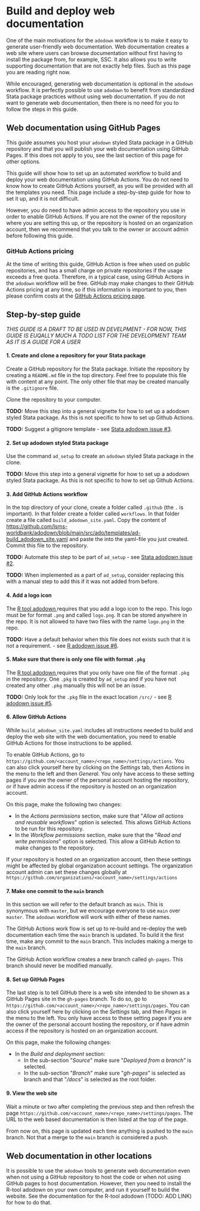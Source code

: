 # Build and deploy web documentation

One of the main motivations for the `adodown` workflow is to
make it easy to generate user-friendly web documentation.
Web documentation creates a web site where users can browse documentation
without first having to install the package from, for example, SSC.
It also allows you to write supporting documentation
that are not exactly help files.
Such as this page you are reading right now.

While encouraged,
generating web documentation is optional in the `adodown` workflow.
It is perfectly possible to use `adodown` to benefit from
standardized Stata package practices without using web documentation.
If you do not want to generate web documentation,
then there is no need for you to follow the steps in this guide.

## Web documentation using GitHub Pages

This guide assumes you host
your `adodown` styled Stata package in a GitHub repository
and that you will publish your web documentation using GitHub Pages.
If this does not apply to you,
see the last section of this page for other options.

This guide will show how to set up an automated workflow
to build and deploy your web documentation using GitHub Actions.
You do not need to know how to create GitHub Actions yourself,
as you will be provided with all the templates you need.
This page include a step-by-step guide for how to set it up,
and it is not difficult.

However, you do need to have admin access to
the repository you use in order to enable GitHub Actions.
If you are not the owner of the repository where you are setting this up,
or the repository is hosted on an organization account,
then we recommend that you talk to the owner or account admin
before following this guide.

### GitHub Actions pricing

At the time of writing this guide,
GitHub Action is free when used on public repositories,
and has a small charge on private repositories
if the usage exceeds a free quota.
Therefore, in a typical case,
using GitHub Actions in the `adodown` workflow will be free.
GitHub may make changes to their GitHub Actions pricing at any time,
so if this information is important to you, then please confirm costs at the
[GitHub Actions pricing page](https://docs.github.com/en/billing/managing-billing-for-github-actions/about-billing-for-github-actions).

## Step-by-step guide

_THIS GUIDE IS A DRAFT TO BE USED IN DEVELPMENT - FOR NOW, THIS GUIDE IS EUQALLY MUCH A TODO LIST FOR THE DEVELOPMENT TEAM AS IT IS A GUIDE FOR A USER_

#### 1. Create and clone a repository for your Stata package

Create a GitHub repository for the Stata package.
Initiate the repository by creating a `README.md` file in the top directory.
Feel free to populate this file with content at any point.
The only other file that may be created manually is the `.gitignore` file.

Clone the repository to your computer.

**TODO:** Move this step into a general vignette for how to set up a adodown styled Stata package. As this is not specific to how to set up Github Actions.

**TODO:** Suggest a gitignore template - see [Stata adodown issue #3](https://github.com/lsms-worldbank/adodown/issues/3).

#### 2. Set up adodown styled Stata package

Use the command `ad_setup` to create an
`adodown` styled Stata package in the clone.

**TODO:** Move this step into a general vignette for how to set up a adodown styled Stata package. As this is not specific to how to set up Github Actions.

#### 3. Add GitHub Actions workflow

In the top directory of your clone, create a folder called `.github`
(the `.` is important).
In that folder create a folder called `workflows`.
In that folder create a file called `build_adodown_site.yaml`.
Copy the content of
https://github.com/lsms-worldbank/adodown/blob/main/src/ado/templates/ad-build_adodown_site.yaml
and paste the into the yaml-file you just created.
Commit this file to the repository.

**TODO:** Automate this step to be part of `ad_setup` - see [Stata adodown issue #2](https://github.com/lsms-worldbank/adodown/issues/2).

**TODO:** When implemented as a part of `ad_setup`, consider replacing this with a manual step to add this if it was not added from before.

#### 4. Add a logo icon

The [R tool adodown ](https://github.com/arthur-shaw/adodown)
requires that you add a logo icon to the repo.
This logo must be for format `.png` and called `logo.png`.
It can be stored anywhere in the repo.
It is not allowed to have two files with the name `logo.png` in the repo.

**TODO:** Have a default behavior when this file does not exists such that it is not a requirement. - see [R adodown issue #6](https://github.com/arthur-shaw/adodown/issues/6).

#### 5. Make sure that there is only one file with format `.pkg`

The [R tool adodown ](https://github.com/arthur-shaw/adodown)
requires that you only have one file of the format `.pkg` in the repository.
One `.pkg` is created by `ad_setup` and
if you have not created any other `.pkg` manually this will not be an issue.

**TODO:** Only look for the `.pkg` file in the exact location `/src/` - see [R adodown issue #5](https://github.com/arthur-shaw/adodown/issues/5).

#### 6. Allow GitHub Actions

While `build_adodown_site.yaml` includes all instructions needed to
build and deploy the web site with the web documentation,
you need to enable GitHub Actions for those instructions to be applied.

To enable GitHub Actions,
go to `https://github.com/<account_name>/<repo_name>/settings/actions`.
You can also click yourself here by clicking on the _Settings_ tab,
then _Actions_ in the menu to the left and then _General_.
You only have access to these setting pages
if you are the owner of the personal account hosting the repository,
or if have admin access if the repository is hosted on an organization account.

On this page, make the following two changes:

* In the _Actions permissions_ section,
make sure that "_Allow all actions and reusable workflows_" option is selected.
This allows GitHub Actions to be run for this repository.
* In the _Workflow permissions_ section,
make sure that the "_Read and write permissions_" option is selected.
This allow a GitHub Action to make changes to the repository.

If your repository is hosted on an organization account,
then these settings might be affected by global organization account settings.
The organization account admin can set these changes globally at
`https://github.com/organizations/<account_name>/settings/actions`

#### 7. Make one commit to the `main` branch

In this section we will refer to the default branch as `main`.
This is synonymous with `master`,
but we encourage everyone to use `main` over `master`.
The `adodown` workflow will work with either of these names.

The GitHub Actions work flow is set up to re-build and re-deploy
the web documentation each time the `main` branch is updated.
To build it the first time, make any commit to the `main` branch.
This includes making a merge to the `main` branch.

The GitHub Action workflow creates a new branch called `gh-pages`.
This branch should never be modified manually.

#### 8. Set up GitHub Pages

The last step is to tell GitHub there is a web site intended to be shown
as a GitHub Pages site in the `gh-pages` branch.
To do so, go to
`https://github.com/<account_name>/<repo_name>/settings/pages`.
You can also click yourself here by clicking on the _Settings_ tab,
and then _Pages_ in the menu to the left.
You only have access to these setting pages
if you are the owner of the personal account hosting the repository,
or if have admin access if the repository is hosted on an organization account.

On this page, make the following changes:

* In the _Build and deployment_ section:
  * In the sub-section "_Source_" make sure "_Deployed from a branch_" is selected.
  * In the sub-section "_Branch_" make sure "_gh-pages_" is selected as branch and that "_/docs_" is selected as the root folder.

#### 9. View the web site

Wait a minute or two after completing the previous step
and then refresh the page
`https://github.com/<account_name>/<repo_name>/settings/pages`.
The URL to the web based documentation is then listed at the top of the page.

From now on, this page is updated each time
anything is pushed to the `main` branch.
Not that a merge to the `main` branch is considered a push.

## Web documentation in other locations

It is possible to use the `adodown` tools to generate web documentation
even when not using a GitHub repository to host the code or
when not using GitHub pages to host documentation.
However, then you need to install the R-tool adodown on your own computer,
and run it yourself to build the website.
See the documentation for the R-tool adodown (TODO: ADD LINK) for how to do that.
